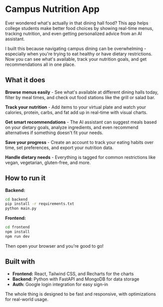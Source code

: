 # Campus Nutrition App

Ever wondered what's actually in that dining hall food? This app helps college students make better food choices by showing real-time menus, tracking nutrition, and even getting personalized advice from an AI assistant.

I built this because navigating campus dining can be overwhelming - especially when you're trying to eat healthy or have dietary restrictions. Now you can see what's available, track your nutrition goals, and get recommendations all in one place.

## What it does

**Browse menus easily** - See what's available at different dining halls today, filter by meal times, and check out food stations like the grill or salad bar.

**Track your nutrition** - Add items to your virtual plate and watch your calories, protein, carbs, and fat add up in real-time with visual charts.

**Get smart recommendations** - The AI assistant can suggest meals based on your dietary goals, analyze ingredients, and even recommend alternatives if something doesn't fit your needs.

**Save your progress** - Create an account to track your eating habits over time, set preferences, and export your nutrition data.

**Handle dietary needs** - Everything is tagged for common restrictions like vegan, vegetarian, gluten-free, and more.

## How to run it

**Backend:**
```bash
cd backend
pip install -r requirements.txt
python main.py
```

**Frontend:**
```bash
cd frontend
npm install
npm run dev
```

Then open your browser and you're good to go!

## Built with

- **Frontend:** React, Tailwind CSS, and Recharts for the charts
- **Backend:** Python with FastAPI and MongoDB for data storage
- **Auth:** Google login integration for easy sign-in

The whole thing is designed to be fast and responsive, with optimizations for real-world usage.


